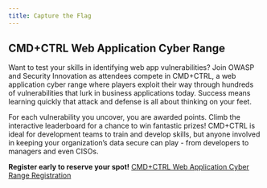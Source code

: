 ```yaml
---
title: Capture the Flag
---
```


## CMD+CTRL Web Application Cyber Range

Want to test your skills in identifying web app vulnerabilities?  Join OWASP and Security Innovation as attendees compete in CMD+CTRL, a web application cyber range where players exploit their way through hundreds of vulnerabilities that lurk in business applications today.  Success means learning quickly that attack and defense is all about thinking on your feet.

For each vulnerability you uncover, you are awarded points. Climb the interactive leaderboard for a chance to win fantastic prizes! CMD+CTRL is ideal for development teams to train and develop skills, but anyone involved in keeping your organization’s data secure can play - from developers to managers and even CISOs.

**Register early to reserve your spot!**
[CMD+CTRL Web Application Cyber Range Registration](https://web.securityinnovation.com/owaspdc2019) 
